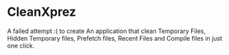 # CleanXprez
A failed attempt :( to create An application that clean Temporary Files, Hidden Temporary files, Prefetch files, Recent Files and Compile files in just one click.
